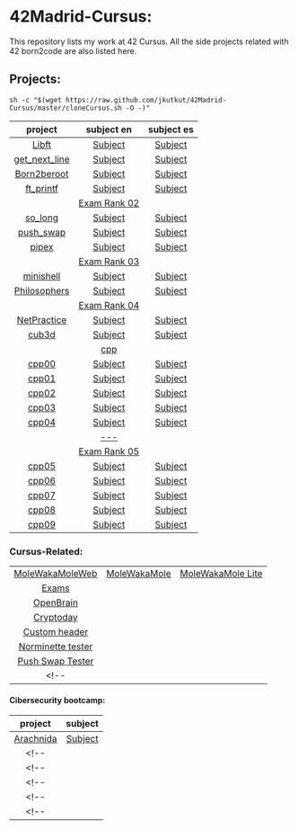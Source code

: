 # 42Madrid-Cursus:

This repository lists my work at 42 Cursus. All the side projects related with 42 born2code are also listed here.

## Projects:

	sh -c "$(wget https://raw.github.com/jkutkut/42Madrid-Cursus/master/cloneCursus.sh -O -)"

| project | subject en | subject es |
| :---: | :---: | :---: |
| [Libft](https://github.com/Jkutkut/42Madrid-Libft) | [Subject](https://github.com/Jkutkut/42Madrid-subjects/blob/main/en.Libft.pdf) | [Subject](https://github.com/Jkutkut/42Madrid-subjects/blob/main/es.Libft.pdf) |
| [get_next_line](https://github.com/Jkutkut/42Madrid-get_next_line) | [Subject](https://github.com/Jkutkut/42Madrid-subjects/blob/main/en.get_next_line.pdf) | [Subject](https://github.com/Jkutkut/42Madrid-subjects/blob/main/es.get_next_line.pdf) |
| [Born2beroot](https://github.com/Jkutkut/42Madrid-Born2beroot) | [Subject](https://github.com/Jkutkut/42Madrid-subjects/blob/main/en.Born2beroot.pdf) | [Subject](https://github.com/Jkutkut/42Madrid-subjects/blob/main/es.Born2beroot.pdf) |
| [ft_printf](https://github.com/Jkutkut/42Madrid-ft_printf) | [Subject](https://github.com/Jkutkut/42Madrid-subjects/blob/main/en.ft_printf.pdf) | [Subject](https://github.com/Jkutkut/42Madrid-subjects/blob/main/es.ft_printf.pdf) |
| | [Exam Rank 02](https://github.com/Jkutkut/42Madrid-Examenes) | |
| [so_long](https://github.com/Jkutkut/42Madrid-so_long) | [Subject](https://github.com/Jkutkut/42Madrid-subjects/blob/main/en.so_long.pdf) | [Subject](https://github.com/Jkutkut/42Madrid-subjects/blob/main/es.so_long.pdf) |
| [push_swap](https://github.com/Jkutkut/42Madrid-push_swap) | [Subject](https://github.com/Jkutkut/42Madrid-subjects/blob/main/en.push_swap.pdf) | [Subject](https://github.com/Jkutkut/42Madrid-subjects/blob/main/es.push_swap.pdf) |
| [pipex](https://github.com/Jkutkut/42Madrid-pipex) | [Subject](https://github.com/Jkutkut/42Madrid-subjects/blob/main/en.pipex.pdf) | [Subject](https://github.com/Jkutkut/42Madrid-subjects/blob/main/es.pipex.pdf) |
| | [Exam Rank 03](https://github.com/Jkutkut/42Madrid-Examenes) | |
| [minishell](https://github.com/Jkutkut/42Madrid-minishell) | [Subject](https://github.com/Jkutkut/42Madrid-subjects/blob/main/en.minishell.pdf) | [Subject](https://github.com/Jkutkut/42Madrid-subjects/blob/main/es.minishell.pdf) |
| [Philosophers](https://github.com/Jkutkut/42Madrid-Philosophers) | [Subject](https://github.com/Jkutkut/42Madrid-subjects/blob/main/en.philosophers.pdf) | [Subject](https://github.com/Jkutkut/42Madrid-subjects/blob/main/es.philosophers.pdf) |
| | [Exam Rank 04](https://github.com/Jkutkut/42Madrid-Examenes) | |
| [NetPractice](https://github.com/Jkutkut/42Madrid-NetPractice) | [Subject](https://github.com/Jkutkut/42Madrid-subjects/blob/main/en.netPractice.pdf) | [Subject](https://github.com/Jkutkut/42Madrid-subjects/blob/main/es.netPractice.pdf) |
| [cub3d](https://github.com/Jkutkut/42Madrid-cub3d) | [Subject](https://github.com/Jkutkut/42Madrid-subjects/blob/main/en.cub3d.pdf) | [Subject](https://github.com/Jkutkut/42Madrid-subjects/blob/main/es.cub3d.pdf) |
| | [cpp](https://github.com/Jkutkut/42Madrid-cpp) | |
| [cpp00](https://github.com/Jkutkut/42Madrid-cpp00) | [Subject](https://github.com/Jkutkut/42Madrid-subjects/blob/main/en.cpp00.pdf) | [Subject](https://github.com/Jkutkut/42Madrid-subjects/blob/main/es.cpp00.pdf) |
| [cpp01](https://github.com/Jkutkut/42Madrid-cpp01) | [Subject](https://github.com/Jkutkut/42Madrid-subjects/blob/main/en.cpp01.pdf) | [Subject](https://github.com/Jkutkut/42Madrid-subjects/blob/main/es.cpp01.pdf) |
| [cpp02](https://github.com/Jkutkut/42Madrid-cpp02) | [Subject](https://github.com/Jkutkut/42Madrid-subjects/blob/main/en.cpp02.pdf) | [Subject](https://github.com/Jkutkut/42Madrid-subjects/blob/main/es.cpp02.pdf) |
| [cpp03](https://github.com/Jkutkut/42Madrid-cpp03) | [Subject](https://github.com/Jkutkut/42Madrid-subjects/blob/main/en.cpp03.pdf) | [Subject](https://github.com/Jkutkut/42Madrid-subjects/blob/main/es.cpp03.pdf) |
| [cpp04](https://github.com/Jkutkut/42Madrid-cpp04) | [Subject](https://github.com/Jkutkut/42Madrid-subjects/blob/main/en.cpp04.pdf) | [Subject](https://github.com/Jkutkut/42Madrid-subjects/blob/main/es.cpp04.pdf) |
| | [---](https://github.com/Jkutkut/42Madrid-) | |
| | [Exam Rank 05](https://github.com/Jkutkut/42Madrid-Examenes) | |
| [cpp05](https://github.com/Jkutkut/42Madrid-cpp05) | [Subject](https://github.com/Jkutkut/42Madrid-subjects/blob/main/en.cpp05.pdf) | [Subject](https://github.com/Jkutkut/42Madrid-subjects/blob/main/es.cpp05.pdf) |
| [cpp06](https://github.com/Jkutkut/42Madrid-cpp06) | [Subject](https://github.com/Jkutkut/42Madrid-subjects/blob/main/en.cpp06.pdf) | [Subject](https://github.com/Jkutkut/42Madrid-subjects/blob/main/es.cpp06.pdf) |
| [cpp07](https://github.com/Jkutkut/42Madrid-cpp07) | [Subject](https://github.com/Jkutkut/42Madrid-subjects/blob/main/en.cpp07.pdf) | [Subject](https://github.com/Jkutkut/42Madrid-subjects/blob/main/es.cpp07.pdf) |
| [cpp08](https://github.com/Jkutkut/42Madrid-cpp08) | [Subject](https://github.com/Jkutkut/42Madrid-subjects/blob/main/en.cpp08.pdf) | [Subject](https://github.com/Jkutkut/42Madrid-subjects/blob/main/es.cpp08.pdf) |
| [cpp09](https://github.com/Jkutkut/42Madrid-cpp09) | [Subject](https://github.com/Jkutkut/42Madrid-subjects/blob/main/en.cpp09.pdf) | [Subject](https://github.com/Jkutkut/42Madrid-subjects/blob/main/es.cpp09.pdf) |

<!-- | [](https://github.com/Jkutkut/42Madrid-) | [Subject](https://github.com/Jkutkut/42Madrid-subjects/blob/main/en..pdf) | [Subject](https://github.com/Jkutkut/42Madrid-subjects/blob/main/es..pdf) | -->

### Cursus-Related:

||||
|:--:|:--:|:--:|
|[MoleWakaMoleWeb](https://github.com/Jkutkut/MoleWakaMoleWeb)|[MoleWakaMole](https://github.com/Jkutkut/42Madrid-Molewakamole)|[MoleWakaMole Lite](https://github.com/Jkutkut/PY-42Madrid-MoleWakaMole_Lite)|
|[Exams](https://github.com/Jkutkut/42Madrid-Examenes)|||
|[OpenBrain](https://github.com/42Madrid-OpenHacks/OpenBrain)|||
|[Cryptoday](https://github.com/42Madrid-OpenHacks/Cryptoday)|||
|[Custom header](https://github.com/Jkutkut/custom_header)|||
|[Norminette tester](https://github.com/Jkutkut/Sh-Norminette_Tester)|||
|[Push Swap Tester](https://github.com/Jkutkut/42Tester-push_swap)|||
<!-- |[]()||| -->

#### Cibersecurity bootcamp:
| project | subject |
| :---: | :---: |
| [Arachnida](https://github.com/Jkutkut/42Madrid-Cybersecurity-Bootcamp-arachnida) | [Subject](https://github.com/Jkutkut/42Madrid-Cybersecurity-Bootcamp/tree/main/docs/OSINT/arachnida) |
<!-- | []() | [Subject]() | -->
<!-- | []() | [Subject]() | -->
<!-- | []() | [Subject]() | -->
<!-- | []() | [Subject]() | -->
<!-- | []() | [Subject]() | -->
